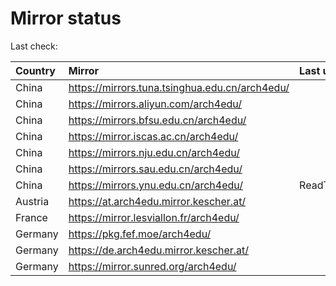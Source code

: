 <script src="./time.js"></script>
# Mirror status
Last check: <script type="text/javascript">localize(1682457362.1376753);</script>

|Country|Mirror|Last update|
|:------|:-----|:----------|
|China|https://mirrors.tuna.tsinghua.edu.cn/arch4edu/|<script type="text/javascript">localize(1682447438);</script>|
|China|https://mirrors.aliyun.com/arch4edu/|<script type="text/javascript">localize(1682447438);</script>|
|China|https://mirrors.bfsu.edu.cn/arch4edu/|<script type="text/javascript">localize(1682404283);</script>|
|China|https://mirror.iscas.ac.cn/arch4edu/|<script type="text/javascript">localize(1682447438);</script>|
|China|https://mirrors.nju.edu.cn/arch4edu/|<script type="text/javascript">localize(1682404283);</script>|
|China|https://mirrors.sau.edu.cn/arch4edu/|<script type="text/javascript">localize(1673850842);</script>|
|China|https://mirrors.ynu.edu.cn/arch4edu/|ReadTimeout|
|Austria|https://at.arch4edu.mirror.kescher.at/|<script type="text/javascript">localize(1682404283);</script>|
|France|https://mirror.lesviallon.fr/arch4edu/|<script type="text/javascript">localize(1682404283);</script>|
|Germany|https://pkg.fef.moe/arch4edu/|<script type="text/javascript">localize(1682404283);</script>|
|Germany|https://de.arch4edu.mirror.kescher.at/|<script type="text/javascript">localize(1682404283);</script>|
|Germany|https://mirror.sunred.org/arch4edu/|<script type="text/javascript">localize(1682404283);</script>|

<script src="./tablefilter/tablefilter.js"></script>
<script src="./table.js"></script>